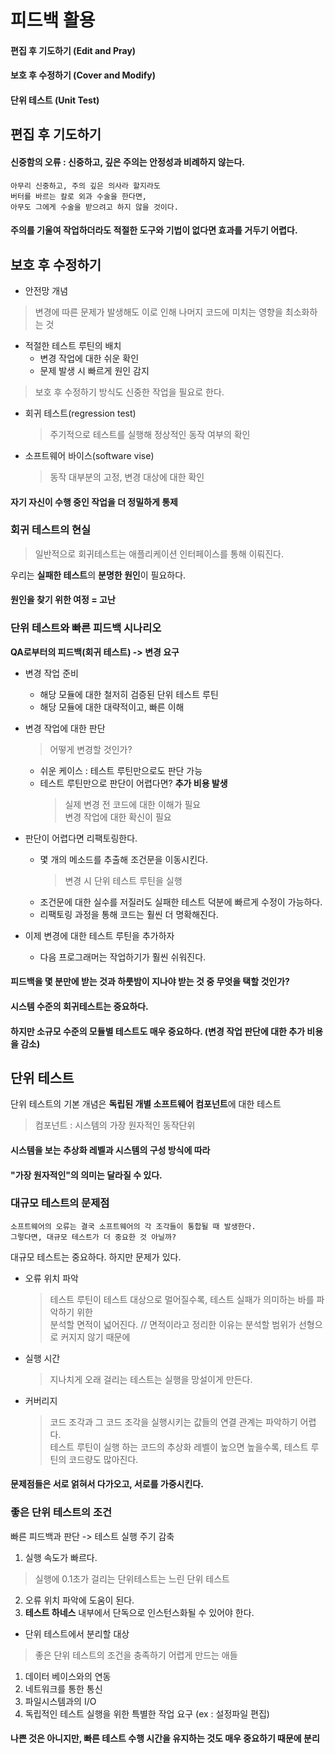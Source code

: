 # 피드백 활용  
#### 편집 후 기도하기 (Edit and Pray)  
#### 보호 후 수정하기 (Cover and Modify)  
#### 단위 테스트 (Unit Test)

## 편집 후 기도하기
#### 신중함의 오류 : 신중하고, 깊은 주의는 안정성과 비례하지 않는다.
```
아무리 신중하고, 주의 깊은 의사라 할지라도
버터를 바르는 칼로 외과 수술을 한다면,
아무도 그에게 수술을 받으려고 하지 않을 것이다.
```
#### 주의를 기울여 작업하더라도 적절한 도구와 기법이 없다면 효과를 거두기 어렵다.

## 보호 후 수정하기
* 안전망 개념  
> 변경에 따른 문제가 발생해도 이로 인해 나머지 코드에 미치는 영향을 최소화하는 것  
  * 적절한 테스트 루틴의 배치  
    * 변경 작업에 대한 쉬운 확인  
    * 문제 발생 시 빠르게 원인 감지  
  > 보호 후 수정하기 방식도 신중한 작업을 필요로 한다.  
  
* 회귀 테스트(regression test)  
  > 주기적으로 테스트를 실행해 정상적인 동작 여부의 확인  
  
* 소프트웨어 바이스(software vise)  
  > 동작 대부분의 고정, 변경 대상에 대한 확인  
  
#### 자기 자신이 수행 중인 작업을 더 정밀하게 통제

### 회귀 테스트의 현실  
> 일반적으로 회귀테스트는 애플리케이션 인터페이스를 통해 이뤄진다.  

우리는 **실패한 테스트**의 **분명한 원인**이 필요하다.
#### 원인을 찾기 위한 여정 = 고난

### 단위 테스트와 빠른 피드백 시나리오    
**QA로부터의 피드백(회귀 테스트) -> 변경 요구**
* 변경 작업 준비
  * 해당 모듈에 대한 철저히 검증된 단위 테스트 루틴  
  * 해당 모듈에 대한 대략적이고, 빠른 이해  
  
* 변경 작업에 대한 판단  
  > 어떻게 변경할 것인가?  

  * 쉬운 케이스 : 테스트 루틴만으로도 판단 가능  
  * 테스트 루틴만으로 판단이 어렵다면? **추가 비용 발생**  
    > 실제 변경 전 코드에 대한 이해가 필요  
    > 변경 작업에 대한 확신이 필요  
      
* 판단이 어렵다면 리팩토링한다.  
  * 몇 개의 메소드를 추출해 조건문을 이동시킨다.  
    > 변경 시 단위 테스트 루틴을 실행  
  * 조건문에 대한 실수를 저질러도 실패한 테스트 덕분에 빠르게 수정이 가능하다.  
  * 리팩토링 과정을 통해 코드는 훨씬 더 명확해진다.  
  
* 이제 변경에 대한 테스트 루틴을 추가하자  
  * 다음 프로그래머는 작업하기가 훨씬 쉬워진다.  
  
#### 피드백을 몇 분만에 받는 것과 하룻밤이 지나야 받는 것 중 무엇을 택할 것인가?
#### 시스템 수준의 회귀테스트는 중요하다. 
#### 하지만 소규모 수준의 모듈별 테스트도 매우 중요하다. (변경 작업 판단에 대한 추가 비용을 감소)

## 단위 테스트
단위 테스트의 기본 개념은 **독립된 개별 소프트웨어 컴포넌트**에 대한 테스트  
> 컴포넌트 : 시스템의 가장 원자적인 동작단위  
#### 시스템을 보는 추상화 레벨과 시스템의 구성 방식에 따라
#### "가장 원자적인"의 의미는 달라질 수 있다.  

### 대규모 테스트의 문제점  
```
소프트웨어의 오류는 결국 소프트웨어의 각 조각들이 통합될 때 발생한다.
그렇다면, 대규모 테스트가 더 중요한 것 아닐까?
```
대규모 테스트는 중요하다. 하지만 문제가 있다.  

* 오류 위치 파악  
  > 테스트 루틴이 테스트 대상으로 멀어질수록, 테스트 실패가 의미하는 바를 파악하기 위한  
  > 분석할 면적이 넓어진다. // 면적이라고 정리한 이유는 분석할 범위가 선형으로 커지지 않기 때문에  
  
* 실행 시간  
  > 지나치게 오래 걸리는 테스트는 실행을 망설이게 만든다.  
  
* 커버리지  
  > 코드 조각과 그 코드 조각을 실행시키는 값들의 연결 관계는 파악하기 어렵다.  
  > 테스트 루틴이 실행 하는 코드의 추상화 레벨이 높으면 높을수록, 테스트 루틴의 코드량도 많아진다.  
  
#### 문제점들은 서로 얽혀서 다가오고, 서로를 가중시킨다.  

### 좋은 단위 테스트의 조건  
빠른 피드백과 판단 -> 테스트 실행 주기 감축  
1. 실행 속도가 빠르다.  
  > 실행에 0.1초가 걸리는 단위테스트는 느린 단위 테스트  
2. 오류 위치 파악에 도움이 된다.  
3. **테스트 하네스** 내부에서 단독으로 인스턴스화될 수 있어야 한다.  

* 단위 테스트에서 분리할 대상  
> 좋은 단위 테스트의 조건을 충족하기 어렵게 만드는 애들  
1. 데이터 베이스와의 연동  
2. 네트워크를 통한 통신  
3. 파일시스템과의 I/O  
4. 독립적인 테스트 실행을 위한 특별한 작업 요구 (ex : 설정파일 편집)  
#### 나쁜 것은 아니지만, 빠른 테스트 수행 시간을 유지하는 것도 매우 중요하기 때문에 분리  


